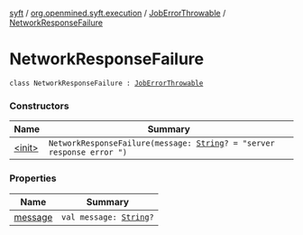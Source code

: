 [syft](../../../index.md) / [org.openmined.syft.execution](../../index.md) / [JobErrorThrowable](../index.md) / [NetworkResponseFailure](./index.md)

# NetworkResponseFailure

`class NetworkResponseFailure : `[`JobErrorThrowable`](../index.md)

### Constructors

| Name | Summary |
|---|---|
| [&lt;init&gt;](-init-.md) | `NetworkResponseFailure(message: `[`String`](https://kotlinlang.org/api/latest/jvm/stdlib/kotlin/-string/index.html)`? = "server response error ")` |

### Properties

| Name | Summary |
|---|---|
| [message](message.md) | `val message: `[`String`](https://kotlinlang.org/api/latest/jvm/stdlib/kotlin/-string/index.html)`?` |
